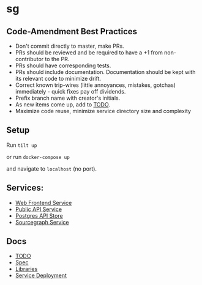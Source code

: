 # sg

## Code-Amendment Best Practices 
- Don't commit directly to master, make PRs. 
- PRs should be reviewed and be required to have a +1 from non-contributor to the PR.
- PRs should have corresponding tests. 
- PRs should include documentation. Documentation should be kept with its relevant code to minimize drift.
- Correct known trip-wires (little annoyances, mistakes, gotchas) immediately - quick fixes pay off dividends.
- Prefix branch name with creator's initials.
- As new items come up, add to [TODO](./TODO.md). 
- Maximize code reuse, minimize service directory size and complexity

## Setup
Run `tilt up`
 
or run `docker-compose up`

and navigate to `localhost` (no port). 

## Services: 
- [Web Frontend Service](./services/web-frontend/src/components/README.md)
- [Public API Service](./services/public-api/README.md)
- [Postgres API Store](./services/api-store/README.md)
- [Sourcegraph Service](./services/api-store/README.md)

## Docs
- [TODO](./TODO.md)
- [Spec](./docs/spec.md)
- [Libraries](./libraries/golang/README.md)
- [Service Deployment](./deploy/README.md)
